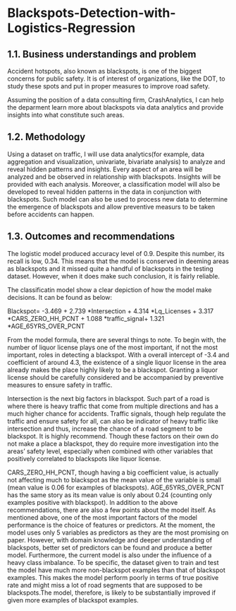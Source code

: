 # Blackspots-Detection-with-Logistics-Regression

## 1.1. Business understandings and problem
Accident hotspots, also known as blackspots, is one of the biggest concerns for public safety. It is of interest of organizations, like the DOT, to study these spots and put in proper measures to improve road safety.

Assuming the position of a data consulting firm, CrashAnalytics, I can help the deparment learn more about blackspots via data analytics and provide insights into what constitute such areas.

## 1.2. Methodology

Using a dataset on traffic, I will use data analytics(for example, data aggregation and visualization, univariate, bivariate analysis)  to analyze and reveal hidden patterns and insights. Every aspect of an area will be analyzed and be observed in relationship with blackspots. Insights will be provided with each analysis.
Moreover, a classification model will also be developed to reveal hidden patterns in the data in conjunction with blackspots. Such model can also be used to process new data to determine the emergence of blackspots and allow preventive measurs to be taken before accidents can happen.

## 1.3. Outcomes and recommendations

The logistic model produced accuracy level of 0.9. Despite this number, its recall is low, 0.34. This means that the model is conserved in deeming areas as blackspots and it missed quite a handful of blackspots in the testing dataset. However, when it does make such conclusion, it is fairly reliable.

The classificatin model show a clear depiction of how the model make decisions. It can be found as below:

Blackspot=  -3.469 + 2.739 *Intersection + 4.314 *Lq_Licenses + 3.317 *CARS_ZERO_HH_PCNT + 1.088 *traffic_signal+ 1.321 *AGE_65YRS_OVER_PCNT

From the model formula, there are several things to note. To begin with, the number of liquor license plays one of the most important, if not the most important, roles in detecting a blackspot. With a overall intercept of -3.4 and coefficient of around 4.3, the existence of a single liquor license in the area already makes the place highly likely to be a blackspot. Granting a liquor license should be carefully considered and be accompanied by preventive measures to ensure safety in traffic.

Intersection is the next big factors in blackspot. Such part of a road is where there is heavy traffic that come from multiple directions and has a much higher chance for accidents. Traffic signals, though help regulate the traffic and ensure safety for all, can also be indicator of heavy traffic like intersection and thus, increase the chance of a road segment to be blackspot. It is highly recommend. Though these factors on their own do not make a place a blackspot, they do require more investigation into the areas’ safety level, especially when combined with other variables that positively correlated to blackspots like liquor license.

CARS_ZERO_HH_PCNT, though having a big coefficient value, is actually not affecting much to blackspot as the mean value of the variable is small (mean value is 0.06 for examples of blackspots). AGE_65YRS_OVER_PCNT has the same story as its mean value is only about 0.24  (counting only examples positive with blackspot).
In addition to the above recommendations, there are also a few points about the model itself. As mentioned above, one of the most important factors of the model performance is the choice of features or predictors. At the moment, the model uses only 5 variables as predictors as they are the most promising on paper. However, with domain knowledge and deeper understanding of blackspots, better set of predictors can be found and produce a better model. Furthermore, the current model is also under the influence of a heavy class imbalance. To be specific, the dataset given to train and test the model have much more non-blackspot examples than that of blackspot examples. This makes the model perform poorly in terms of true positive rate and might miss a lot of road segments that are supposed to be blackspots.The model, therefore, is likely to be substantially improved if given more examples of blackspot examples.
